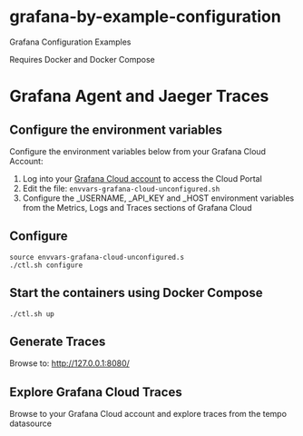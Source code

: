 # grafana-by-example-configuration
Grafana Configuration Examples

Requires Docker and Docker Compose

# Grafana Agent and Jaeger Traces

## Configure the environment variables

Configure the environment variables below from your Grafana Cloud Account:

1. Log into your [Grafana Cloud account](https://grafana.com/auth/sign-in) to access the Cloud Portal
2. Edit the file: ```envvars-grafana-cloud-unconfigured.sh```
3. Configure the _USERNAME, _API_KEY and _HOST environment variables from the Metrics, Logs and Traces sections of Grafana Cloud

## Configure
```
source envvars-grafana-cloud-unconfigured.s
./ctl.sh configure
```
## Start the containers using Docker Compose
```
./ctl.sh up
```

## Generate Traces
Browse to: http://127.0.0.1:8080/

## Explore Grafana Cloud Traces
Browse to your Grafana Cloud account and explore traces from the tempo datasource

